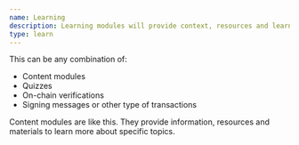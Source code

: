 ```yaml
---
name: Learning
description: Learning modules will provide context, resources and learning materials in a structured manner.
type: learn
---
```


This can be any combination of:

- Content modules
- Quizzes 
- On-chain verifications
- Signing messages or other type of transactions

Content modules are like this. They provide information, resources and materials to learn more about specific topics.